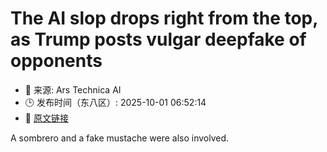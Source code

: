 # The AI slop drops right from the top, as Trump posts vulgar deepfake of opponents
- 📅 来源: Ars Technica AI
- 🕒 发布时间（东八区）: 2025-10-01 06:52:14
- 🔗 [原文链接](https://arstechnica.com/culture/2025/09/ai-leadership-trump-posts-deepfakes-of-dems-calling-themselves-woke-pieces-of-s-t/)

A sombrero and a fake mustache were also involved.